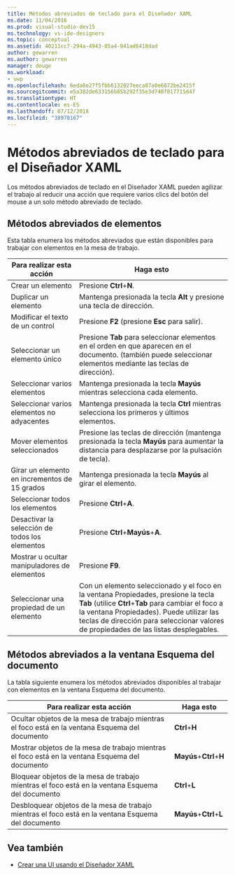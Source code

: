 ```yaml
---
title: Métodos abreviados de teclado para el Diseñador XAML
ms.date: 11/04/2016
ms.prod: visual-studio-dev15
ms.technology: vs-ide-designers
ms.topic: conceptual
ms.assetid: 40211cc7-294a-4943-85a4-941ad6418dad
author: gewarren
ms.author: gewarren
manager: douge
ms.workload:
- uwp
ms.openlocfilehash: 6eda8e27f5fbb6132027eeca87a0e6872be2415f
ms.sourcegitcommit: e5a382de633156b85b292f35e3d740f817715d47
ms.translationtype: HT
ms.contentlocale: es-ES
ms.lasthandoff: 07/12/2018
ms.locfileid: "38978167"
---
```

# <a name="keyboard-shortcuts-for-xaml-designer"></a>Métodos abreviados de teclado para el Diseñador XAML
Los métodos abreviados de teclado en el Diseñador XAML pueden agilizar el trabajo al reducir una acción que requiere varios clics del botón del mouse a un solo método abreviado de teclado.

## <a name="element-shortcuts"></a>Métodos abreviados de elementos
 Esta tabla enumera los métodos abreviados que están disponibles para trabajar con elementos en la mesa de trabajo.

|**Para realizar esta acción**|**Haga esto**|
|--------------------------------|-----------------|
|Crear un elemento|Presione **Ctrl**+**N**.|
|Duplicar un elemento|Mantenga presionada la tecla **Alt** y presione una tecla de dirección.|
|Modificar el texto de un control|Presione **F2** (presione **Esc** para salir).|
|Seleccionar un elemento único|Presione **Tab** para seleccionar elementos en el orden en que aparecen en el documento. (también puede seleccionar elementos mediante las teclas de dirección).|
|Seleccionar varios elementos|Mantenga presionada la tecla **Mayús** mientras selecciona cada elemento.|
|Seleccionar varios elementos no adyacentes|Mantenga presionada la tecla **Ctrl** mientras selecciona los primeros y últimos elementos.|
|Mover elementos seleccionados|Presione las teclas de dirección (mantenga presionada la tecla **Mayús** para aumentar la distancia para desplazarse por la pulsación de tecla).|
|Girar un elemento en incrementos de 15 grados|Mantenga presionada la tecla **Mayús** al girar el elemento.|
|Seleccionar todos los elementos|Presione **Ctrl**+**A**.|
|Desactivar la selección de todos los elementos|Presione **Ctrl**+**Mayús**+**A**.|
|Mostrar u ocultar manipuladores de elementos|Presione **F9**.|
|Seleccionar una propiedad de un elemento|Con un elemento seleccionado y el foco en la ventana Propiedades, presione la tecla **Tab** (utilice **Ctrl**+**Tab** para cambiar el foco a la ventana Propiedades). Puede utilizar las teclas de dirección para seleccionar valores de propiedades de las listas desplegables.|

## <a name="document-outline-window-shortcuts"></a>Métodos abreviados a la ventana Esquema del documento
 La tabla siguiente enumera los métodos abreviados disponibles al trabajar con elementos en la ventana Esquema del documento.

|**Para realizar esta acción**|**Haga esto**|
|--------------------------------|-----------------|
|Ocultar objetos de la mesa de trabajo mientras el foco está en la ventana Esquema del documento|**Ctrl**+**H**|
|Mostrar objetos de la mesa de trabajo mientras el foco está en la ventana Esquema del documento|**Mayús**+**Ctrl**+**H**|
|Bloquear objetos de la mesa de trabajo mientras el foco está en la ventana Esquema del documento|**Ctrl**+**L**|
|Desbloquear objetos de la mesa de trabajo mientras el foco está en la ventana Esquema del documento|**Mayús**+**Ctrl**+**L**|

## <a name="see-also"></a>Vea también

- [Crear una UI usando el Diseñador XAML](../designers/creating-a-ui-by-using-xaml-designer-in-visual-studio.md)